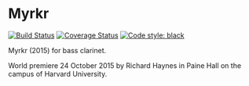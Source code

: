 Myrkr
=====

[![Build Status](https://travis-ci.org/trevorbaca/myrkr.svg?branch=master)](https://travis-ci.org/trevorbaca/myrkr)
[![Coverage Status](https://coveralls.io/repos/github/trevorbaca/myrkr/badge.svg?branch=master)](https://coveralls.io/github/trevorbaca/myrkr?branch=master)
[![Code style: black](https://img.shields.io/badge/code%20style-black-000000.svg)](https://github.com/ambv/black)

Myrkr (2015) for bass clarinet.

World premiere 24 October 2015 by Richard Haynes in Paine Hall on the campus of
Harvard University.
